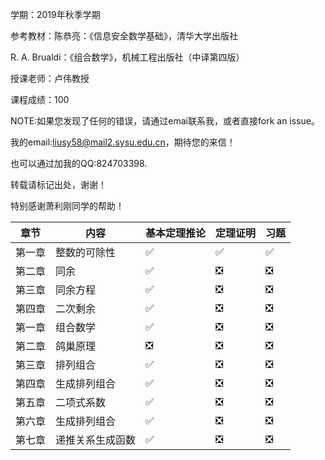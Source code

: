 学期：2019年秋季学期

参考教材：陈恭亮：《信息安全数学基础》，清华大学出版社

R. A. Brualdi：《组合数学》，机械工程出版社（中译第四版）

授课老师：卢伟教授

课程成绩：100

NOTE:如果您发现了任何的错误，请通过emai联系我，或者直接fork an issue。

我的email:liusy58@mail2.sysu.edu.cn，期待您的来信！

也可以通过加我的QQ:824703398.

转载请标记出处，谢谢！

特别感谢萧利刚同学的帮助！





|章节|内容|基本定理推论|定理证明|习题|
|-|-|-|-|-|
|第一章|整数的可除性|✅|✅|✅|
|第二章|同余|✅|❎|❎|
|第三章|同余方程|✅|❎|❎|
|第四章|二次剩余|✅|❎|❎|
|第一章|组合数学|✅|❎|❎|
|第二章|鸽巢原理|❎|❎|❎|
|第三章|排列组合|✅|❎|❎|
|第四章|生成排列组合|✅|❎|❎|
|第五章|二项式系数|✅|❎|❎|
|第六章|生成排列组合|✅|❎|❎|
|第七章|递推关系生成函数|✅|❎|❎|
